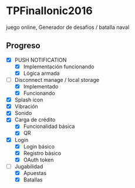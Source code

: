 # TPFinalIonic2016
juego online, Generador de desafíos / batalla naval

## Progreso

- [x] PUSH NOTIFICATION
    - [x] Implementación funcionando
    - [x] Lógica armada
- [ ] Disconnect manage / local storage
    - [x] Implementado
    - [x] Funcionando
- [x] Splash icon
- [x] Vibración
- [x] Sonido
- [x] Carga de crédito
    - [x] Funcionalidad básica
    - [x] QR
- [x] Login
    - [x] Login básico
    - [x] Registro básico
    - [x] OAuth token
- [ ] Jugabilidad
    - [x] Apuestas
    - [x] Batallas
